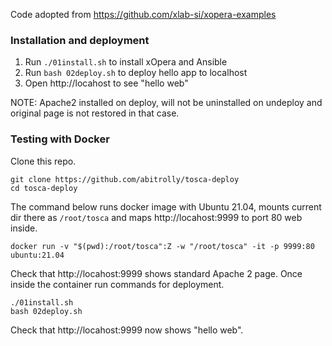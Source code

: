 Code adopted from https://github.com/xlab-si/xopera-examples

### Installation and deployment

1. Run `./01install.sh` to install xOpera and Ansible
2. Run `bash 02deploy.sh` to deploy hello app to localhost
3. Open http://locahost to see "hello web"

NOTE: Apache2 installed on deploy, will not be uninstalled
on undeploy and original page is not restored in that case.

### Testing with Docker

Clone this repo.
```
git clone https://github.com/abitrolly/tosca-deploy
cd tosca-deploy
```

The command below runs docker image with Ubuntu 21.04, mounts
current dir there as `/root/tosca` and maps
http://locahost:9999 to port 80 web inside.

```
docker run -v "$(pwd):/root/tosca":Z -w "/root/tosca" -it -p 9999:80 ubuntu:21.04
```

Check that http://locahost:9999 shows standard Apache 2 page.
Once inside the container run commands for deployment.
```
./01install.sh
bash 02deploy.sh
```

Check that http://locahost:9999 now shows "hello web".
